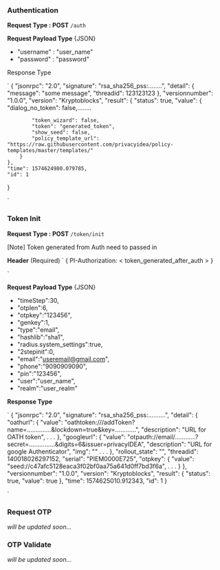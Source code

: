 ### Authentication

**Request Type : POST**
`/auth`

**Request Payload Type** {JSON}

* "username" : "user_name"
* "password" : "password"

Response Type

`
{
    "jsonrpc": "2.0",
    "signature": "rsa_sha256_pss:........",
    "detail": {
        "message": "some message",
        "threadid": 123123123
    },
    "versionnumber": "1.0.0",
    "version": "Kryptoblocks",
    "result": {
        "status": true,
        "value": {
            "dialog_no_token": false,........
           
            "token_wizard": false,
            "token": "generated_token",
            "show_seed": false,
            "policy_template_url": "https://raw.githubusercontent.com/privacyidea/policy-templates/master/templates/"
        }
    },
    "time": 1574624980.079785,
    "id": 1
}

`


### Token Init

**Request Type : POST**
`/token/init`

[Note] Token generated from Auth need to passed in 

**Header** (Required)
`
{
    PI-Authorization: < token_generated_after_auth >
}

`

**Request Payload Type** {JSON}

* "timeStep":30,
* "otplen":6,
* "otpkey":"123456",
* "genkey":1,
* "type":"email",
* "hashlib":"sha1",
* "radius.system_settings":true,
* "2stepinit":0,
* "email":"useremail@gmail.com",
* "phone":"9090909090",
* "pin":"123456",
* "user":"user_name",
* "realm":"user_realm"

**Response Type**

`
{
    "jsonrpc": "2.0",
    "signature": "rsa_sha256_pss:..........",
    "detail": {
        "oathurl": {
            "value": "oathtoken:///addToken?name=..............&lockdown=true&key=............",
            "description": "URL for OATH token",
            .
            .
            .
        },
        "googleurl": {
            "value": "otpauth://email/............?secret=...............&digits=6&issuer=privacyIDEA",
            "description": "URL for google Authenticator",
            "img": ""
            .
            .
            .
        },
        "rollout_state": "",
        "threadid": 140018026297152,
        "serial": "PIEM0000E725",
        "otpkey": {
            "value": "seed://c47afc5128eaca3f02bf0aa75a641d0ff7bd3f6a",
            .
            .
            .
        }
    },
    "versionnumber": "1.0.0",
    "version": "Kryptoblocks",
    "result": {
        "status": true,
        "value": true
    },
    "time": 1574625010.912343,
    "id": 1
}

`

### Request OTP

*will be updated soon...*

### OTP Validate

*will be updated soon...*